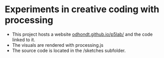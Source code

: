 # Experiments in creative coding with processing

- This project hosts a website [odhondt.github.io/p5lab/](http://odhondt.github.io/p5lab/) and the code linked to it.
- The visuals are rendered with processing.js
- The source code is located in the /sketches subfolder.
